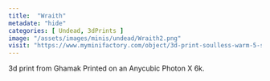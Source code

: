 ```yaml
---
title:  "Wraith"
metadate: "hide"
categories: [ Undead, 3dPrints ]
image: "/assets/images/minis/undead/Wraith2.png"
visit: "https://www.myminifactory.com/object/3d-print-soulless-warm-5-support-ready-215486"
---
```

3d print from Ghamak
Printed on an Anycubic Photon X 6k.